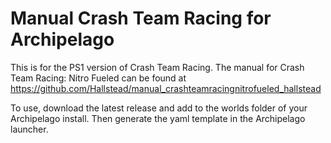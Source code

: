 <h1>Manual Crash Team Racing for Archipelago</h1>

This is for the PS1 version of Crash Team Racing.
The manual for Crash Team Racing: Nitro Fueled can be found at https://github.com/Hallstead/manual_crashteamracingnitrofueled_hallstead

To use, download the latest release and add to the worlds folder of your Archipelago install.
Then generate the yaml template in the Archipelago launcher.
